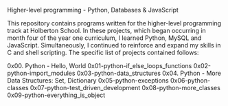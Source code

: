 Higher-level programming - Python, Databases & JavaScript


This repository contains programs written for the higher-level programming track at Holberton School. In these projects, which began occurring in month four of the year one curriculum, I learned Python, MySQL and JavaScript. Simultaneously, I continued to reinforce and expand my skills in C and shell scripting. The specific list of projects contained follows:


0x00. Python - Hello, World
0x01-python-if_else_loops_functions
0x02-python-import_modules
0x03-python-data_structures
0x04. Python - More Data Structures: Set, Dictionary
0x05-python-exceptions
0x06-python-classes
0x07-python-test_driven_development
0x08-python-more_classes
0x09-python-everything_is_object
